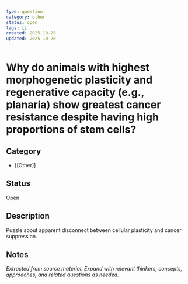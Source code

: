 ```yaml
---
type: question
category: other
status: open
tags: []
created: 2025-10-20
updated: 2025-10-20
---
```


# Why do animals with highest morphogenetic plasticity and regenerative capacity (e.g., planaria) show greatest cancer resistance despite having high proportions of stem cells?

## Category

- [[Other]]

## Status

Open

## Description

Puzzle about apparent disconnect between cellular plasticity and cancer suppression.

## Notes

*Extracted from source material. Expand with relevant thinkers, concepts, approaches, and related questions as needed.*
